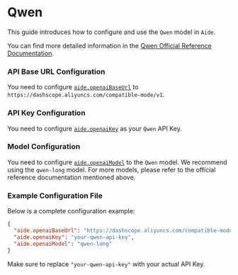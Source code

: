 # Qwen

This guide introduces how to configure and use the `Qwen` model in `Aide`.

You can find more detailed information in the [Qwen Official Reference Documentation](https://help.aliyun.com/zh/dashscope/developer-reference/compatibility-of-openai-with-dashscope).

### API Base URL Configuration

You need to configure [`aide.openaiBaseUrl`](../configuration/openai-base-url.md) to `https://dashscope.aliyuncs.com/compatible-mode/v1`.

### API Key Configuration

You need to configure [`aide.openaiKey`](../configuration/openai-key.md) as your `Qwen` API Key.

### Model Configuration

You need to configure [`aide.openaiModel`](../configuration/openai-model.md) to the `Qwen` model. We recommend using the `qwen-long` model. For more models, please refer to the official reference documentation mentioned above.

### Example Configuration File

Below is a complete configuration example:

```json
{
  "aide.openaiBaseUrl": "https://dashscope.aliyuncs.com/compatible-mode/v1",
  "aide.openaiKey": "your-qwen-api-key",
  "aide.openaiModel": "qwen-long"
}
```

Make sure to replace `"your-qwen-api-key"` with your actual API Key.
